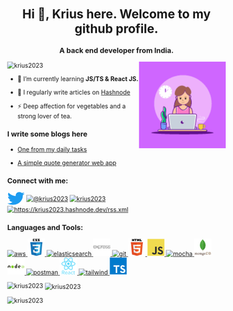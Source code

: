 <h1 align="center">Hi 👋, Krius here. Welcome to my github profile.</h1>
<h3 align="center">A back end developer from India.</h3>

<img align="right" alt="Coding" width="200" src="./profile.gif">
<p align="left"> <img src="https://komarev.com/ghpvc/?username=krius2023&label=Profile%20views&color=0e75b6&style=flat" alt="krius2023" /> </p>

- 🌱 I’m currently learning **JS/TS & React JS.**

- 📝 I regularly write articles on [Hashnode](https://krius2023.hashnode.dev/) 

- ⚡ Deep affection for vegetables and a strong lover of tea.

### I write some blogs here
- <a href='https://krius2023.hashnode.dev/i-did-this-to-complete-one-of-my-daily-tasks-javascript-array-of-objects' target='_blank'>One from my daily tasks</a>

- <a href='https://krius2023.hashnode.dev/quote-generator-using-vite-react-tailwind-css' target='_blank'>A simple quote generator web app</a>
<!-- BLOG-POST-LIST:END -->

<h3 align="left">Connect with me:</h3>
<p align="left">
<a href="https://twitter.com/krius2023" target="blank"><img align="center" src="./logos/twitter.svg" alt="krius2023" height="30" width="40" /></a>
<a href="https://hashnode.com/@krius2023" target="blank"><img align="center" src="https://raw.githubusercontent.com/rahuldkjain/github-profile-readme-generator/master/src/images/icons/Social/hashnode.svg" alt="@krius2023" height="30" width="40" /></a>
<a href="https://www.leetcode.com/krius2023" target="blank"><img align="center" src="https://raw.githubusercontent.com/rahuldkjain/github-profile-readme-generator/master/src/images/icons/Social/leet-code.svg" alt="krius2023" height="30" width="40" /></a>
<a href="/https://krius2023.hashnode.dev/rss.xml" target="blank"><img align="center" src="https://raw.githubusercontent.com/rahuldkjain/github-profile-readme-generator/master/src/images/icons/Social/rss.svg" alt="https://krius2023.hashnode.dev/rss.xml" height="30" width="40" /></a>
</p>

<h3 align="left">Languages and Tools:</h3>
<p align="left"> <a href="https://aws.amazon.com" target="_blank" rel="noreferrer"> <img src="https://a0.awsstatic.com/libra-css/images/logos/aws_smile-header-desktop-en-white_59x35.png" alt="aws" width="60" height="40"/> </a> <a href="https://www.w3schools.com/css/" target="_blank" rel="noreferrer"> <img src="https://raw.githubusercontent.com/devicons/devicon/master/icons/css3/css3-original-wordmark.svg" alt="css3" width="40" height="40"/> </a> <a href="https://www.elastic.co" target="_blank" rel="noreferrer"> <img src="https://www.vectorlogo.zone/logos/elastic/elastic-icon.svg" alt="elasticsearch" width="40" height="40"/> </a> <a href="https://expressjs.com" target="_blank" rel="noreferrer"> <img src="https://raw.githubusercontent.com/devicons/devicon/master/icons/express/express-original-wordmark.svg" alt="express" width="40" height="40"/> </a> <a href="https://git-scm.com/" target="_blank" rel="noreferrer"> <img src="https://www.vectorlogo.zone/logos/git-scm/git-scm-icon.svg" alt="git" width="40" height="40"/> </a> <a href="https://www.w3.org/html/" target="_blank" rel="noreferrer"> <img src="https://raw.githubusercontent.com/devicons/devicon/master/icons/html5/html5-original-wordmark.svg" alt="html5" width="40" height="40"/> </a> <a href="https://developer.mozilla.org/en-US/docs/Web/JavaScript" target="_blank" rel="noreferrer"> <img src="https://raw.githubusercontent.com/devicons/devicon/master/icons/javascript/javascript-original.svg" alt="javascript" width="40" height="40"/> </a> <a href="https://mochajs.org" target="_blank" rel="noreferrer"> <img src="https://www.vectorlogo.zone/logos/mochajs/mochajs-icon.svg" alt="mocha" width="40" height="40"/> </a> <a href="https://www.mongodb.com/" target="_blank" rel="noreferrer"> <img src="https://raw.githubusercontent.com/devicons/devicon/master/icons/mongodb/mongodb-original-wordmark.svg" alt="mongodb" width="40" height="40"/> </a> <a href="https://nodejs.org" target="_blank" rel="noreferrer"> <img src="https://raw.githubusercontent.com/devicons/devicon/master/icons/nodejs/nodejs-original-wordmark.svg" alt="nodejs" width="40" height="40"/> </a> <a href="https://postman.com" target="_blank" rel="noreferrer"> <img src="https://www.vectorlogo.zone/logos/getpostman/getpostman-icon.svg" alt="postman" width="40" height="40"/> </a> <a href="https://reactjs.org/" target="_blank" rel="noreferrer"> <img src="https://raw.githubusercontent.com/devicons/devicon/master/icons/react/react-original-wordmark.svg" alt="react" width="40" height="40"/> </a> <a href="https://tailwindcss.com/" target="_blank" rel="noreferrer"> <img src="https://www.vectorlogo.zone/logos/tailwindcss/tailwindcss-icon.svg" alt="tailwind" width="40" height="40"/> </a> <a href="https://www.typescriptlang.org/" target="_blank" rel="noreferrer"> <img src="https://raw.githubusercontent.com/devicons/devicon/master/icons/typescript/typescript-original.svg" alt="typescript" width="40" height="40"/> </a> </p>

<p><img align="left" src="https://github-readme-stats.vercel.app/api/top-langs?username=krius2023&show_icons=true&locale=en&layout=compact" alt="krius2023" /></p>

<p>&nbsp;<img align="center" src="https://github-readme-stats.vercel.app/api?username=krius2023&show_icons=true&locale=en" alt="krius2023" /></p>

<p><img align="center" src="https://github-readme-streak-stats.herokuapp.com/?user=krius2023&" alt="krius2023" /></p>
